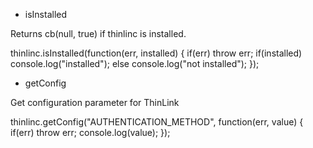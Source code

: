 * isInstalled

Returns cb(null, true) if thinlinc is installed.

thinlinc.isInstalled(function(err, installed) {
    if(err) throw err;
    if(installed) console.log("installed");
    else console.log("not installed");
});

* getConfig

Get configuration parameter for ThinLink

thinlinc.getConfig("AUTHENTICATION_METHOD", function(err, value) {
    if(err) throw err;
    console.log(value);
});
